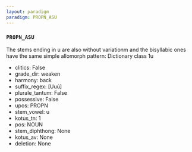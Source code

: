 ```yaml
---
layout: paradigm
paradigm: PROPN_ASU
---
```

### ` PROPN_ASU `

The stems ending in u are also without variationm and the bisyllabic ones have the same simple allomorph pattern: Dictionary class 1u
* clitics: False
* grade_dir: weaken
* harmony: back
* suffix_regex: [Uuú]
* plurale_tantum: False
* possessive: False
* upos: PROPN
* stem_vowel: u
* kotus_tn: 1
* pos: NOUN
* stem_diphthong: None
* kotus_av: None
* deletion: None
